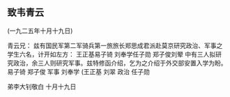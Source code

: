 ## 致韦青云

(一九二五年十月十九日)

青云兄：
兹有国民军第二军骑兵第一旅旅长郑思成君派赴莫京研究政治、军事之学生六名，计开如左方：
王正基易子锜
刘奉学任子勋
郑子俊刘翚
中有三人拟研究政治，余三人则研究军事。兹特修函介绍，乞为之介绍于外交部安置入学为盼。
易子锜  郑子俊  军事  刘奉学
(王正基  刘翠  政治  任子勋

弟李大钊敬白
十月十九日

